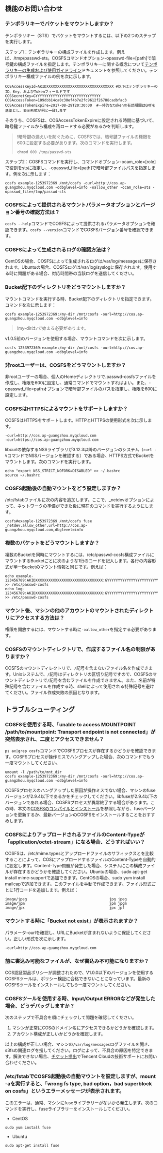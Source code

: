 ## 機能のお問い合わせ
### テンポラリキーでバケットをマウントしますか？

テンポラリキー（STS）でバケットをマウントするには、以下の2つのステップを実行します。

ステップ1：テンポラリキーの構成ファイルを作成します。例えば、/tmp/passwd-sts。COSFSコマンドオプション-opasswd-file=\[path\]で暗号鍵の構成ファイルを指定します。テンポラリキーに関する概念について[テンポラリキーの生成および使用ガイドライン](https://cloud.tencent.com/document/product/436/14048)ドキュメントを参照してください。テンポラリキー構成ファイルの例を次に示します。

```shell
COSAccessKeyId=AKIDXXXXXXXXXXXXXXXXXXXXXXXXXXXXXXX #以下はテンポラリキーのID、Key、およびTokenフィールドです
COSSecretKey=GYYYYYYYYYYYYYYYYYYYYYYYYYYYYYY
COSAccessToken=109dbb14ca0c30ef4b7e2fc9612f26788cadbfac3
COSAccessTokenExpire=2017-08-29T20:30:00  #一時的なtokenの有効期間はGMTを基準とし、表示形式が例と一致します
```
そのうち、COSFSは、COSAccessTokenExpireに設定される時間に基づいて、暗号鍵ファイルから構成を再ロードする必要があるかを判断します。

>!暗号鍵の漏えいを防ぐために、COSFSでは、暗号鍵ファイルの権限を600に設定する必要があります。次のコマンドを実行します。
>```shell
>chmod 600 /tmp/passwd-sts
>```

ステップ2：COSFSコマンドを実行し、コマンドオプション-ocam_role=[role]で役割をstsに指定し、-opasswd_file=[path]で暗号鍵ファイルパスを指定します。例を次に示します：

```shell
cosfs example-1253972369 /mnt/cosfs -ourl=http://cos.ap-guangzhou.myqcloud.com -odbglevel=info -oallow_other -ocam_role=sts -opasswd_file=/tmp/passwd-sts
```

### COSFSによって提供されるマウントパラメータオプションとバージョン番号の確認方法は？

`cosfs --help`コマンドでCOSFSによって提供されるパラメータオプションを確認できます。`cosfs --version`コマンドでCOSFSバージョン番号を確認できます。

### COSFSによって生成されるログの確認方法は？

CentOSの場合、COSFSによって生成されるログは/var/log/messagesに保存されます。Ubuntuの場合、COSFSログは/var/log/syslogに保存されます。使用する時に問題がある場合、対応時間帯の当該ログを送信してください。

### Bucket配下のディレクトリをどうマウントしますか？

マウントコマンドを実行する時、Bucket配下のディレクトリを指定できます。コマンドを次に示します：

```shell
cosfs example-1253972369:/my-dir /mnt/cosfs -ourl=http://cos.ap-guangzhou.myqcloud.com -odbglevel=info
```

>!my-dirは`/`で始まる必要があります。

v1.0.5前のバージョンを使用する場合、マウントコマンドを次に示します。

```shell
cosfs 1253972369:example:/my-dir /mnt/cosfs -ourl=http://cos.ap-guangzhou.myqcloud.com -odbglevel=info
```

### 非rootユーザーは、COSFSをどうマウントしますか？

非rootユーザーの場合、個人のHomeディレクトリで.passwd-cosfsファイルを作成し、権限を600に設定し、通常コマンドでマウントすればよい。また、-opasswd_file=pathオプションで暗号鍵ファイルのパスを指定し、権限を600に設定します。

### COSFSはHTTPSによるマウントをサポートしますか？

COSFSはHTTPSをサポートします。HTTPとHTTPSの使用形式を次に示します。

```shell
-ourl=http://cos.ap-guangzhou.myqcloud.com
-ourl=https://cos.ap-guangzhou.myqcloud.com
```

libcurlの依存するNSSライブラリが3.12.3以降のバージョンのシステム（`curl -V`コマンドでNSSバージョンを確認する）である場合、HTTPS方式でBucketをマウントします。次のコマンドを実行します。

```shell
echo "export NSS_STRICT_NOFORK=DISABLED" >> ~/.bashrc
source ~/.bashrc
```

### COSFS起動後の自動マウントをどう設定しますか？

/etc/fstabファイルに次の内容を追加します。ここで、_netdevオプションによって、ネットワークの準備ができた後に現在のコマンドを実行するようにします。

```shell
cosfs#example-1253972369 /mnt/cosfs fuse _netdev,allow_other,url=http://cos.ap-guangzhou.myqcloud.com,dbglevel=info
```

### 複数のバケットをどうマウントしますか？

複数のBucketを同時にマウントするには、/etc/passwd-cosfs構成ファイルにマウントするBucketごとに次のような1行のコードを記入します。各行の内容形式が単一Bucketのマウント情報と同じです。例えば：

```shell
echo example-123456789:AKIDXXXXXXXXXXXXXXXXXXXXXXXXXXXXXXX:GYYYYYYYYYYYYYYYYYYYYYYYYYYYYYY >> /etc/passwd-cosfs
echo log-123456789:AKIDXXXXXXXXXXXXXXXXXXXXXXXXXXXXXXX:GYYYYYYYYYYYYYYYYYYYYYYYYYYYYYY >> /etc/passwd-cosfs
```

### マウント後、マシンの他のアカウントのマウントされたディレクトリにアクセスする方法は？

権限を開放するには、マウントする時に`-oallow_other`を指定する必要があります。

### COSFSのマウントディレクトリで、作成するファイル名の制限がありますか？

COSFSのマウントディレクトリで、`/`記号を含まないファイル名を作成できます。Unixシステムで、`/`記号はディレクトリの区切り記号ですので、COSFSのマウントディレクトリで`/`記号を含むファイルを作成できません。また、名前が特殊記号を含むファイルを作成する時、shellによって使用される特殊記号を避けてください。ファイル作成失敗の原因となります。


## トラブルシューティング

### COSFSを使用する時、「unable to access MOUNTPOINT /path/to/mountpoint: Transport endpoint is not connected」が突然表示され、二度とアクセスできません？

`ps ax|grep cosfs`コマンドでCOSFSプロセスが存在するかどうかを確認できます。COSFSプロセスが操作ミスでハングアップした場合、次のコマンドでもう一度マウントしてください。

```shell
umount -l /path/to/mnt_dir
cosfs example-1253972369:/my-dir /mnt/cosfs -ourl=http://cos.ap-guangzhou.myqcloud.com -odbglevel=info
```

COSFSプロセスのハングアップした原因が操作ミスでない場合、マシンのfuseバージョンが2.9.4以下であるかをチェックしてください。libfuseが2.9.4以下のバージョンであれる場合、COSFSプロセスが異常終了する場合があります。この時、本文の[COSFSのコンパイルとインストール](https://cloud.tencent.com/document/product/436/6883#compile)を参照しながら、fuseバージョンを更新するか、最新バージョンのCOSFSをインストールすることをおすすめします。

### COSFSによりアップロードされるファイルのContent-Typeが「application/octet-stream」になる場合、どうすればいい？

COSFSは、/etc/mime.typesとアップロードファイルのサフィックスとを比較することによって、COSにアップロードするファイルのContent-Typeを自動的に設定します。Content-Type問題が発生した場合、システムにこの構成ファイルが存在するかどうかを確認してください。Ubuntuの場合、sudo apt-get install mime-supportで追加できます。CentOSの場合、sudo yum install mailcapで追加できます。このファイルを手動で作成できます。ファイル形式ごとに1行コードを追加します。例えば：

```shell
image/jpeg                                      jpg jpeg
image/jpm                                       jpm jpgm
image/jpx                                       jpx jpf
```

### マウントする時に「Bucket not exist」が表示されますか？

パラメータ-ourlを確認し、URLにBucketが含まれないように保証してください。正しい形式を次に示します。

```shell
-ourl=http://cos.ap-guangzhou.myqcloud.com
```

### 前に書込み可能なファイルが、なぜ書込み不可能になりますか？

COS認証製品ポリシーが調整されたので、V1.0.0以下のバージョンを使用するCOSFSツールは、ポリシー検証に合格できないことになっています。最新のCOSFSツールをインストールしてもう一度マウントしてください。

### COSFSツールを使用する時、Input/Output ERRORなどが発生した場合、どうデバッグしますか？

次のステップで不具合を順にチェックして問題を確認してください。

1. マシンが正常にCOSのドメイン名にアクセスできるかどうかを確認します。
2. アカウント構成が正しいかどうかを確認します。 

以上の構成が正しい場合、マシンの`/var/log/messages`ログファイルを開き、s3fsの関連ログを捜してください。ログによって、不具合の原因を特定できます。解決できない場合、[チケット提出](https://console.cloud.tencent.com/workorder/category)でTencent Cloudの技術サポートにお問い合わせください。

### /etc/fstabでCOSFS起動後の自動マウントを設定しますが、mount -aを実行すると、「wrong fs type, bad option，bad superblock on cosfs」というエラーメッセージが表示されます。
このエラーは、通常、マシンにfuseライブラリーがないから発生します。次のコマンドを実行し、fuseライブラリーをインストールしてください。
- CentOS
```shell
sudo yum install fuse
```
- Ubuntu
```shell
sudo apt-get install fuse
```

